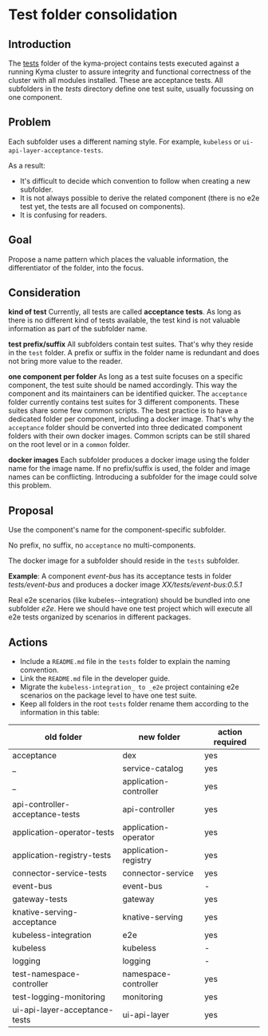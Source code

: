 # Test folder consolidation

## Introduction
The [tests](https://github.com/kyma-project/kyma/tree/master/tests) folder of the kyma-project contains tests executed against a running Kyma cluster to assure integrity and functional correctness of the cluster with all modules installed.
These are acceptance tests.
All subfolders in the _tests_ directory define one test suite, usually focussing on one component.

## Problem
Each subfolder uses a different naming style. For example, `kubeless` or `ui-api-layer-acceptance-tests`.

As a result:
- It's difficult to decide which convention to follow when creating a new subfolder.
- It is not always possible to derive the related component (there is no e2e test yet, the tests are all focused on components).
- It is confusing for readers.

## Goal

Propose a name pattern which places the valuable information, the differentiator of the folder, into the focus.

## Consideration

**kind of test** Currently, all tests are called **acceptance tests**. As long as there is no different kind of tests available, the test kind is not valuable information as part of the subfolder name.

**test prefix/suffix** All subfolders contain test suites. That's why they reside in the `test` folder. A prefix or suffix in the folder name is redundant and does not bring more value to the reader.

**one component per folder** As long as a test suite focuses on a specific component, the test suite should be named accordingly. This way the component and its maintainers can be identified quicker.
The `acceptance` folder currently contains test suites for 3 different components. These suites share some few common scripts. The best practice is to have a dedicated folder per component, including a docker image. That's why the `acceptance` folder should be converted into three dedicated component folders with their own docker images. Common scripts can be still shared on the root level or in a `common` folder.

**docker images** Each subfolder produces a docker image using the folder name for the image name. If no prefix/suffix is used, the folder and image names can be conflicting. Introducing a subfolder for the image could solve this problem. 

## Proposal

Use the component's name for the component-specific subfolder.

No prefix, no suffix, no `acceptance` no multi-components.

The docker image for a subfolder should reside in the `tests` subfolder.

**Example**: A component _event-bus_ has its acceptance tests in folder _tests/event-bus_ and produces a docker image _XX/tests/event-bus:0.5.1_

Real e2e scenarios (like kubeles--integration) should be bundled into one subfolder _e2e_. Here we should have one test project which will execute all e2e tests organized by scenarios in different packages.

## Actions

- Include a `README.md` file in the `tests` folder to explain the naming convention.
- Link the `README.md` file in the developer guide.
- Migrate the `kubeless-integration_ to _e2e` project containing e2e scenarios on the package level to have one test suite.
- Keep all folders in the root `tests` folder rename them according to the information in this table:

| old folder | new folder | action required |
|------------|------------|-----------------|
| acceptance | dex | yes |
| _ | service-catalog | yes |
| _ | application-controller | yes |
|api-controller-acceptance-tests|api-controller| yes |
|application-operator-tests|application-operator| yes |
|application-registry-tests|application-registry|yes|
|connector-service-tests|connector-service| yes |
|event-bus|event-bus| - |
|gateway-tests|gateway|yes|
|knative-serving-acceptance|knative-serving|yes|
|kubeless-integration|e2e|yes|
|kubeless|kubeless|-|
|logging|logging|-|
|test-namespace-controller|namespace-controller|yes|
|test-logging-monitoring|monitoring|yes|
|ui-api-layer-acceptance-tests|ui-api-layer|yes|
